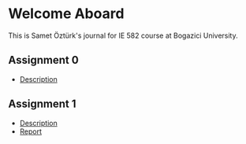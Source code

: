 # Welcome Aboard

This is Samet Öztürk's journal for IE 582 course at Bogazici University.

## Assignment 0
* [Description](hw0/IE582_Fall21_Homework_0.pdf)


## Assignment 1
* [Description](hw1/IE582_Fall21_Homework1.pdf)
* [Report](hw1/hw1.html)
